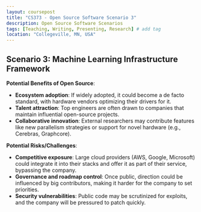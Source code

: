 ```yaml
---
layout: coursepost
title: "CS373 - Open Source Software Scenario 3"
description: Open Source Software Scenarios
tags: [Teaching, Writing, Presenting, Research] # add tag
location: "Collegeville, MN, USA"
---
```


## Scenario 3: Machine Learning Infrastructure Framework

**Potential Benefits of Open Source**:
- **Ecosystem adoption**: If widely adopted, it could become a de facto standard, with hardware vendors optimizing their drivers for it.
- **Talent attraction**: Top engineers are often drawn to companies that maintain influential open-source projects.
- **Collaborative innovation**: External researchers may contribute features like new parallelism strategies or support for novel hardware (e.g., Cerebras, Graphcore).

**Potential Risks/Challenges**:
- **Competitive exposure**: Large cloud providers (AWS, Google, Microsoft) could integrate it into their stacks and offer it as part of their service, bypassing the company.
- **Governance and roadmap control**: Once public, direction could be influenced by big contributors, making it harder for the company to set priorities.
- **Security vulnerabilities**: Public code may be scrutinized for exploits, and the company will be pressured to patch quickly.
